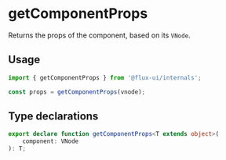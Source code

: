 # getComponentProps

Returns the props of the component, based on its `VNode`.

## Usage

```ts
import { getComponentProps } from '@flux-ui/internals';

const props = getComponentProps(vnode);
```

## Type declarations

```ts
export declare function getComponentProps<T extends object>(
    component: VNode
): T;
```
